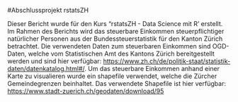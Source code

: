 #Abschlussprojekt rstatsZH

Dieser Bericht wurde für den Kurs “rstatsZH - Data Science mit R’ erstellt.
Im Rahmen des Berichts wird das steuerbare Einkommen steuerpflichtiger natürlicher Personen aus der Bundessteuerstatistik für den Kanton Zürich betrachtet.
Die verwendeten Daten zum steuerbaren Einkommen sind OGD-Daten, welche vom Statistischen Amt des Kantons Zürich bereitgestellt werden und sind hier verfügbar: https://www.zh.ch/de/politik-staat/statistik-daten/datenkatalog.html#/. 
Um das steuerbare Einkommen anhand einer Karte zu visualieren wurde ein shapefile verwendet, welche die Zürcher Gemeindegrenzen beinhaltet. Das verwendete Shapefile ist hier verfügbar: https://www.stadt-zuerich.ch/geodaten/download/95